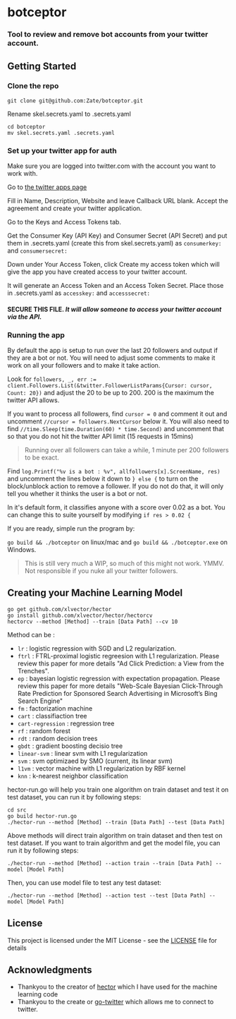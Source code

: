 # botceptor
### Tool to review and remove bot accounts from your twitter account.

## Getting Started

### Clone the repo
```
git clone git@github.com:Zate/botceptor.git
```
Rename skel.secrets.yaml to .secrets.yaml
```
cd botceptor
mv skel.secrets.yaml .secrets.yaml
```
### Set up your twitter app for auth

Make sure you are logged into twitter.com with the account you want to work with.

Go to [the twitter apps page](https://apps.twitter.com/app/new)

Fill in Name, Description, Website and leave Callback URL blank.  Accept the agreement and create your twitter application.

Go to the Keys and Access Tokens tab.

Get the Consumer Key (API Key) and Consumer Secret (API Secret) and put them in .secrets.yaml (create this from skel.secrets.yaml) as `consumerkey:` and `consumersecret:`

Down under Your Access Token, click Create my access token which will give the app you have created access to your twitter account.

It will generate an Access Token and an Access Token Secret.  Place those in .secrets.yaml as `accesskey:` and  `accesssecret:`

#### **SECURE THIS FILE**.  *It will allow someone to access your twitter account via the API.*

### Running the app
By default the app is setup to run over the last 20 followers and output if they are a bot or not.  You will need to adjust some comments to make it work on all your followers and to make it take action.

Look for `followers, _, err := client.Followers.List(&twitter.FollowerListParams{Cursor: cursor, Count: 20})` and adjust the 20 to be up to 200.  200 is the maximum the twitter API allows.

If you want to process all followers, find `cursor = 0` and comment it out and uncomment `//cursor = followers.NextCursor` below it.  You will also need to find `//time.Sleep(time.Duration(60) * time.Second)` and uncomment that so that you do not hit the twitter API limit (15 requests in 15mins)

> Running over all followers can take a while, 1 minute per 200 followers to be exact.

Find `log.Printf("%v is a bot : %v", allfollowers[x].ScreenName, res)` and uncomment the lines below it down to `} else {` to turn on the block/unblock action to remove a follower.  If you do not do that, it will only tell you whether it thinks the user is a bot or not.

In it's default form, it classifies anyone with a score over 0.02 as a bot.  You can change this to suite yourself by modifying `if res > 0.02 {`

If you are ready, simple run the program by:

`go build && ./botceptor` on linux/mac and `go build && ./botceptor.exe` on Windows.

> This is still very much a WIP, so much of this might not work.  YMMV.  Not responsible if you nuke all your twitter followers.


## Creating your Machine Learning Model
```
go get github.com/xlvector/hector
go install github.com/xlvector/hector/hectorcv
hectorcv --method [Method] --train [Data Path] --cv 10
```

Method can be :

* `lr` : logistic regression with SGD and L2 regularization.
* `ftrl` : FTRL-proximal logistic regreesion with L1 regularization. Please review this paper for more details "Ad Click Prediction: a View from the Trenches".
* `ep` : bayesian logistic regression with expectation propagation. Please review this paper for more details "Web-Scale Bayesian Click-Through Rate Prediction for Sponsored Search Advertising in Microsoft’s Bing Search Engine"
* `fm` : factorization machine
* `cart` : classifiaction tree
* `cart-regression` : regression tree
* `rf` : random forest
* `rdt` : random decision trees
* `gbdt` : gradient boosting decisio tree
* `linear-svm` : linear svm with L1 regularization
* `svm` : svm optimizaed by SMO (current, its linear svm)
* `l1vm` : vector machine with L1 regularization by RBF kernel
* `knn` : k-nearest neighbor classification

hector-run.go will help you train one algorithm on train dataset and test it on test dataset, you can run it by following steps:
```
cd src
go build hector-run.go
./hector-run --method [Method] --train [Data Path] --test [Data Path]
```
Above methods will direct train algorithm on train dataset and then test on test dataset. If you want to train algorithm and get the model file, you can run it by following steps:
```
./hector-run --method [Method] --action train --train [Data Path] --model [Model Path]
```
Then, you can use model file to test any test dataset:
```
./hector-run --method [Method] --action test --test [Data Path] --model [Model Path]
```
## License

This project is licensed under the MIT License - see the [LICENSE](LICENSE) file for details

## Acknowledgments

* Thankyou to the creator of [hector](https://github.com/xlvector/hector) which I have used for the machine learning code
* Thankyou to the create or [go-twitter](https://github.com/dghubble/go-twitter) which allows me to connect to twitter.
